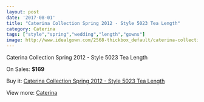 ```yaml
---
layout: post
date: '2017-08-01'
title: "Caterina Collection Spring 2012 - Style 5023 Tea Length"
category: Caterina
tags: ["style","spring","wedding","length","gowns"]
image: http://www.idealgown.com/2568-thickbox_default/caterina-collection-spring-2012-style-5023-tea-length.jpg
---
```

Caterina Collection Spring 2012 - Style 5023 Tea Length

On Sales: **$169**
<a href="https://www.idealgown.com/en/caterina/1233-caterina-collection-spring-2012-style-5023-tea-length.html"><amp-img layout="responsive" width="600" height="600" src="//www.idealgown.com/2568-thickbox_default/caterina-collection-spring-2012-style-5023-tea-length.jpg" alt="Caterina Collection Spring 2012 - Style 5023 Tea Length 0" /></a>

Buy it: [Caterina Collection Spring 2012 - Style 5023 Tea Length](https://www.idealgown.com/en/caterina/1233-caterina-collection-spring-2012-style-5023-tea-length.html "Caterina Collection Spring 2012 - Style 5023 Tea Length")

View more: [Caterina](https://www.idealgown.com/en/15-caterina "Caterina")